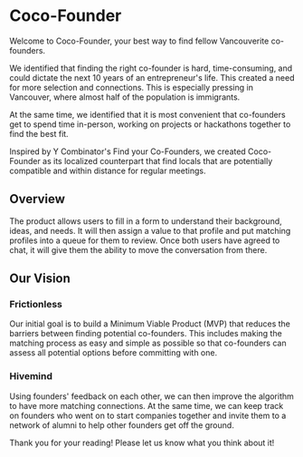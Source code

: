 # Coco-Founder

Welcome to Coco-Founder, your best way to find fellow Vancouverite co-founders.

We identified that finding the right co-founder is hard, time-consuming, and could dictate the next 10 years of an entrepreneur's life. This created a need for more selection and connections. This is especially pressing in Vancouver, where almost half of the population is immigrants.

At the same time, we identified that it is most convenient that co-founders get to spend time in-person, working on projects or hackathons together to find the best fit.

Inspired by Y Combinator's Find your Co-Founders, we created Coco-Founder as its localized counterpart that find locals that are potentially compatible and within distance for regular meetings.

## Overview
The product allows users to fill in a form to understand their background, ideas, and needs. It will then assign a value to that profile and put matching profiles into a queue for them to review. Once both users have agreed to chat, it will give them the ability to move the conversation from there.

## Our Vision
### Frictionless

Our initial goal is to build a Minimum Viable Product (MVP) that reduces the barriers between finding potential co-founders. This includes making the matching process as easy and simple as possible so that co-founders can assess all potential options before committing with one.

### Hivemind

Using founders' feedback on each other, we can then improve the algorithm to have more matching connections. At the same time, we can keep track on founders who went on to start companies together and invite them to a network of alumni to help other founders get off the ground.

Thank you for your reading! Please let us know what you think about it!
